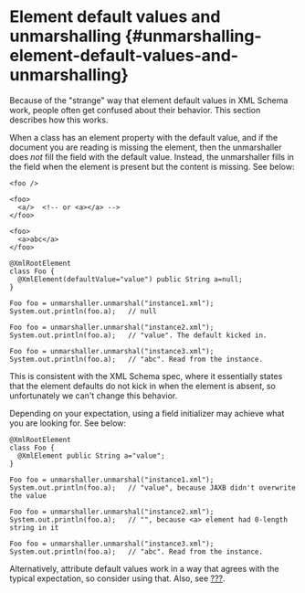 Element default values and unmarshalling {#unmarshalling-element-default-values-and-unmarshalling}
========================================

Because of the \"strange\" way that element default values in XML Schema
work, people often get confused about their behavior. This section
describes how this works.

When a class has an element property with the default value, and if the
document you are reading is missing the element, then the unmarshaller
does *not* fill the field with the default value. Instead, the
unmarshaller fills in the field when the element is present but the
content is missing. See below:

``` {.xml}
<foo />
```

``` {.xml}
<foo>
  <a/>  <!-- or <a></a> -->
</foo>
```

``` {.xml}
<foo>
  <a>abc</a>
</foo>
```

``` {.java}
@XmlRootElement
class Foo {
  @XmlElement(defaultValue="value") public String a=null;
}

Foo foo = unmarshaller.unmarshal("instance1.xml");
System.out.println(foo.a);   // null

Foo foo = unmarshaller.unmarshal("instance2.xml");
System.out.println(foo.a);   // "value". The default kicked in.

Foo foo = unmarshaller.unmarshal("instance3.xml");
System.out.println(foo.a);   // "abc". Read from the instance.
```

This is consistent with the XML Schema spec, where it essentially states
that the element defaults do not kick in when the element is absent, so
unfortunately we can\'t change this behavior.

Depending on your expectation, using a field initializer may achieve
what you are looking for. See below:

``` {.java}
@XmlRootElement
class Foo {
  @XmlElement public String a="value";
}

Foo foo = unmarshaller.unmarshal("instance1.xml");
System.out.println(foo.a);   // "value", because JAXB didn't overwrite the value

Foo foo = unmarshaller.unmarshal("instance2.xml");
System.out.println(foo.a);   // "", because <a> element had 0-length string in it

Foo foo = unmarshaller.unmarshal("instance3.xml");
System.out.println(foo.a);   // "abc". Read from the instance.
```

Alternatively, attribute default values work in a way that agrees with
the typical expectation, so consider using that. Also, see
[???](#marshalling-element-default-values-and-marshalling).
